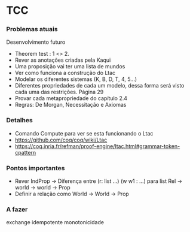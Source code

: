 # TCC

### Problemas atuais

Desenvolvimento futuro 

- Theorem test : 1 <> 2. 
- Rever as anotações criadas pela Kaqui 
- Uma proposição vai ter uma lista de mundos 
- Ver como funciona a construção do Ltac 
- Modelar os diferentes sistemas (K, B, D, T, 4, 5...) 
- Diferentes propriedades de cada um modelo, dessa forma será visto cada uma das restrições. Página 29 
- Provar cada metapropriedade do capítulo 2.4 
- Regras: De Morgan, Necessitação e Axiomas 

### Detalhes

- Comando Compute para ver se esta funcionando o Ltac 
- https://github.com/coq/coq/wiki/Ltac 
- https://coq.inria.fr/refman/proof-engine/ltac.html#grammar-token-cpattern 

### Pontos importantes

- Rever IndProp -> Diferença entre (r: list ...) (w w1 : ...) para list Rel -> world -> world -> Prop
- Definir a relação como World -> World -> Prop


### A fazer
exchange
idempotente
monotonicidade